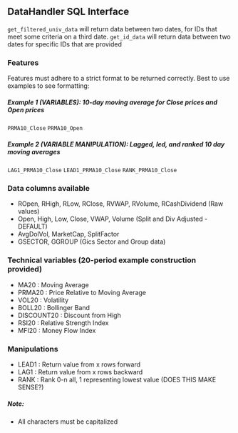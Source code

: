 ## DataHandler SQL Interface

`get_filtered_univ_data` will return data between two dates, for IDs that meet some criteria on a third date.
`get_id_data` will return data between two dates for specific IDs that are provided



### Features

Features must adhere to a strict format to be returned correctly. Best to use examples to see formatting:


##### Example 1 (VARIABLES): 10-day moving average for Close prices and Open prices

`PRMA10_Close`
`PRMA10_Open`


##### Example 2 (VARIABLE MANIPULATION): Lagged, led, and ranked 10 day moving averages

`LAG1_PRMA10_Close`
`LEAD1_PRMA10_Close`
`RANK_PRMA10_Close`


### Data columns available

* ROpen, RHigh, RLow, RClose, RVWAP, RVolume, RCashDividend (Raw values)
* Open, High, Low, Close, VWAP, Volume (Split and Div Adjusted - DEFAULT)
* AvgDolVol, MarketCap, SplitFactor
* GSECTOR, GGROUP (Gics Sector and Group data)


### Technical variables (20-period example construction provided)

* MA20 : Moving Average
* PRMA20 : Price Relative to Moving Average
* VOL20 : Volatility
* BOLL20 : Bollinger Band
* DISCOUNT20 : Discount from High
* RSI20 : Relative Strength Index
* MFI20 : Money Flow Index

### Manipulations

* LEAD1 : Return value from x rows forward
* LAG1 : Return value from x rows backward
* RANK : Rank 0-n all, 1 representing lowest value (DOES THIS MAKE SENSE?)


##### Note:

* All characters must be capitalized


